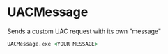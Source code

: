 # UACMessage
Sends a custom UAC request with its own "message"

```cmd
UACMessage.exe <YOUR MESSAGE>
```
